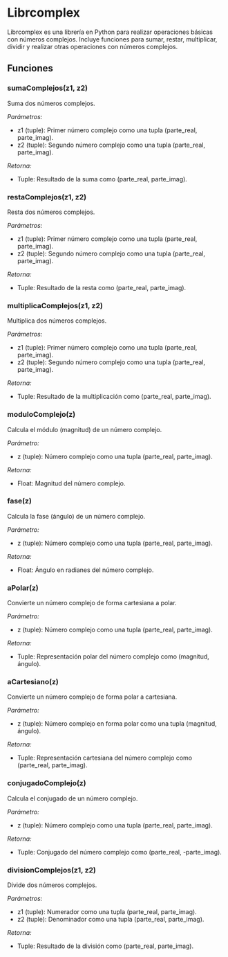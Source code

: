 # Librcomplex

Librcomplex es una librería en Python para realizar operaciones básicas con números complejos. Incluye funciones para sumar, restar, multiplicar, dividir y realizar otras operaciones con números complejos.

## Funciones

### sumaComplejos(z1, z2)

Suma dos números complejos.

*Parámetros:*
- z1 (tuple): Primer número complejo como una tupla (parte_real, parte_imag).
- z2 (tuple): Segundo número complejo como una tupla (parte_real, parte_imag).

*Retorna:*
- Tuple: Resultado de la suma como (parte_real, parte_imag).

### restaComplejos(z1, z2)

Resta dos números complejos.

*Parámetros:*
- z1 (tuple): Primer número complejo como una tupla (parte_real, parte_imag).
- z2 (tuple): Segundo número complejo como una tupla (parte_real, parte_imag).

*Retorna:*
- Tuple: Resultado de la resta como (parte_real, parte_imag).

### multiplicaComplejos(z1, z2)

Multiplica dos números complejos.

*Parámetros:*
- z1 (tuple): Primer número complejo como una tupla (parte_real, parte_imag).
- z2 (tuple): Segundo número complejo como una tupla (parte_real, parte_imag).

*Retorna:*
- Tuple: Resultado de la multiplicación como (parte_real, parte_imag).

### moduloComplejo(z)

Calcula el módulo (magnitud) de un número complejo.

*Parámetro:*
- z (tuple): Número complejo como una tupla (parte_real, parte_imag).

*Retorna:*
- Float: Magnitud del número complejo.

### fase(z)

Calcula la fase (ángulo) de un número complejo.

*Parámetro:*
- z (tuple): Número complejo como una tupla (parte_real, parte_imag).

*Retorna:*
- Float: Ángulo en radianes del número complejo.

### aPolar(z)

Convierte un número complejo de forma cartesiana a polar.

*Parámetro:*
- z (tuple): Número complejo como una tupla (parte_real, parte_imag).

*Retorna:*
- Tuple: Representación polar del número complejo como (magnitud, ángulo).

### aCartesiano(z)

Convierte un número complejo de forma polar a cartesiana.

*Parámetro:*
- z (tuple): Número complejo en forma polar como una tupla (magnitud, ángulo).

*Retorna:*
- Tuple: Representación cartesiana del número complejo como (parte_real, parte_imag).

### conjugadoComplejo(z)

Calcula el conjugado de un número complejo.

*Parámetro:*
- z (tuple): Número complejo como una tupla (parte_real, parte_imag).

*Retorna:*
- Tuple: Conjugado del número complejo como (parte_real, -parte_imag).

### divisionComplejos(z1, z2)

Divide dos números complejos.

*Parámetros:*
- z1 (tuple): Numerador como una tupla (parte_real, parte_imag).
- z2 (tuple): Denominador como una tupla (parte_real, parte_imag).

*Retorna:*
- Tuple: Resultado de la división como (parte_real, parte_imag).

